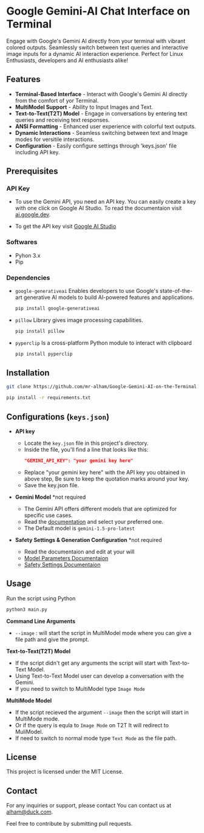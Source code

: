 # Google Gemini-AI Chat Interface on Terminal
Engage with Google's Gemini AI directly from your terminal with vibrant colored outputs. Seamlessly switch between text queries and interactive image inputs for a dynamic AI interaction experience. Perfect for Linux Enthusiasts, developers and AI enthusiasts alike!

## Features
  - **Terminal-Based Interface**  - Interact with Google's Gemini AI directly from the comfort of yor Terminal.
  - **MultiModel Support**  - Ability to Input Images and Text.
  - **Text-to-Text(T2T) Model**  - Engage in conversations by entering text queries and receiving text responses.
  - **ANSI Formatting**  - Enhanced user experience with colorful text outputs.
  - **Dynamic Interactions**  - Seamless switching between text and Image modes for versitile interactions.
  - **Configuration**  - Easily configure settings through 'keys.json' file including API key.

## Prerequisites
### API Key
  - To use the Gemini API, you need an API key. You can easily create a key with one click on Google AI Studio. To read the documentaion visit [ai.google.dev](https://ai.google.dev/gemini-api/docs).
  
  - To get the API key visit [Google AI Studio](https://makersuite.google.com/app/apikey)
  
### Softwares
- Pyhon 3.x
- Pip
  
### Dependencies
  - `google-generativeai` Enables developers to use Google's state-of-the-art generative AI models to build AI-powered features and applications.
     ```bash
     pip install google-generativeai
     ```
     
  - `pillow` Library gives image processing capabilities.
    ```bash
    pip install pillow
    ```
    
  - `pyperclip` Is a cross-platform Python module to interact with clipboard
    ```bash
    pip install pyperclip
    ```

## Installation
```bash
git clone https://github.com/mr-alham/Google-Gemini-AI-on-the-Terminal.git
```
```bash
pip install -r requirements.txt
```

## Configurations (`keys.json`)
- **API key**
  - Locate the `key.json` file in this project's directory.
  - Inside the file, you'll find a line that looks like this:
    ```json
    "GEMINI_API_KEY": "your gemini key here"
    ```
  - Replace "your gemini key here" with the API key you obtained in above step, Be sure to keep the quotation marks around your key.
  - Save the key.json file.
 
- **Gemini Model** *not required
  
  - The Gemini API offers different models that are optimized for specific use cases.
  - Read the [documentation](https://ai.google.dev/gemini-api/docs/models/gemini) and select your preferred one.
  - The Default model is `gemini-1.5-pro-latest`

- **Safety Settings & Generation Configuration** *not required
  - Read the documentaion and edit at your will
  - [Model Parameters Documentaion](https://ai.google.dev/api/python/google/generativeai/GenerativeModel)
  - [Safety Settings Documentaion](https://ai.google.dev/api/python/google/ai/generativelanguage/SafetyRating)
 
## Usage
  Run the script using Python
  ```python
  python3 main.py
  ```

  **Command Line Arguments**
  - `--image` : will start the script in MultiModel mode where you can give a file path and give the prompt.
    

  **Text-to-Text(T2T) Model**
   - If the script didn't get any arguments the script will start with Text-to-Text Model.
   - Using Text-to-Text Model user can develop a conversation with the Gemini.
   - If you need to switch to MultiModel type `Image Mode`

  **MultiMode Model**
   - If the script recieved the argument `--image` then the script will start in MultiMode mode.
   - Or if the query is equla to `Image Mode` on T2T It will redirect to MuliModel.
   - If need to switch to normal mode type `Text Mode` as the file path.

## License
  This project is licensed under the MIT License.

## Contact
  For any inquiries or support, please contact You can contact us at [alham@duck.com](mailto:alham@duck.com).

  Feel free to contribute by submitting pull requests.



